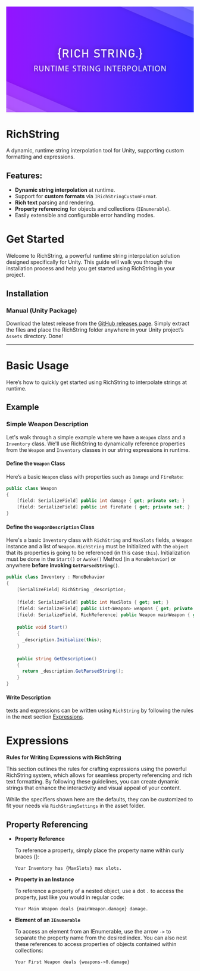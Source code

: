 ![RichString](Docs/Images/RichStringBanner.png)
# RichString
 A dynamic, runtime string interpolation tool for Unity, supporting custom formatting and expressions.
 ## Features:
- **Dynamic string interpolation** at runtime.
- Support for **custom formats** via `IRichStringCustomFormat`.
- **Rich text** parsing and rendering.
- **Property referencing** for objects and collections (`IEnumerable`).
- Easily extensible and configurable error handling modes.

# Get Started
 Welcome to RichString, a powerful runtime string interpolation solution designed specifically for Unity. This guide will walk you through the installation process and help you get started using RichString in your project.
## Installation
### Manual (Unity Package)
 Download the latest release from the [GitHub releases page](https://github.com/AAuraDev/RichString/releases). Simply extract the files and place the RichString folder anywhere in your Unity project’s `Assets` directory. Done!
 
 ---
 
# Basic Usage
Here’s how to quickly get started using RichString to interpolate strings at runtime.
## Example
### Simple Weapon Description
Let's walk through a simple example where we have a `Weapon` class and a `Inventory` class. We'll use RichString to dynamically reference properties from the `Weapon` and `Inventory` classes in our string expressions in runtime.

#### Define the `Weapon` Class
  Here’s a basic `Weapon` class with properties such as `Damage` and `FireRate`:
```csharp
public class Weapon
{
    [field: SerializeField] public int damage { get; private set; }
    [field: SerializeField] public int fireRate { get; private set; }
}
```
#### Define the `WeaponDescription` Class
 Here's a basic `Inventory` class with `RichString` and `MaxSlots` fields, a `Weapon` instance and a list of `Weapon`.
 `RichString` must be Initialized with the `object` that its properties is going to be referenced (in this case `this`). Initialization must be done in the `Start()` or `Awake()` Method (in a `MonoBehavior`) or anywhere **before invoking `GetParsedString()`**. 
```csharp
public class Inventory : MonoBehavior
{
    [SerializeField] RichString _description;

    [field: SerializeField] public int MaxSlots { get; set; }
    [field: SerializeField] public List<Weapon> weapons { get; private set; } = new();
    [field: SerializeField, RichReference] public Weapon mainWeapon { get; private set; }

    public void Start()
    {
      _description.Initialize(this);
    }

    public string GetDescription()
    {
      return _description.GetParsedString();
    }
}
```
#### Write Description
 texts and expressions can be written using `RichString` by following the rules in the next section [Expressions](#expressions).

# Expressions
 **Rules for Writing Expressions with RichString**

 This section outlines the rules for crafting expressions using the powerful RichString system, which allows for seamless property referencing and rich text formatting. By following these guidelines, you can create dynamic strings that enhance the   interactivity and visual appeal of your content.

 While the specifiers shown here are the defaults, they can be customized to fit your needs via `RichStringSettings` in the asset folder.
## **Property Referencing**
 
 - **Property Reference**
   
   To reference a property, simply place the property name within curly braces {}:
   
   ```
   Your Inventory has {MaxSlots} max slots.  
   ```

 - **Property in an Instance**

   To reference a property of a nested object, use a dot `.` to access the property, just like you would in regular code:

   ```
   Your Main Weapon deals {mainWeapon.damage} damage.
   ```

 - **Element of an `IEnumerable`**

   To access an element from an IEnumerable, use the arrow `->` to separate the property name from the desired index. You can also nest these references to access properties of objects contained within collections:

   ```
   Your First Weapon deals {weapons->0.damage}
   ```
